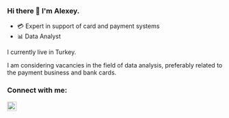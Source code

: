 ### Hi there 👋 I'm Alexey.
  
- 💳 Expert in support of card and payment systems  
- 📊 Data Analyst
  
I currently live in Turkey.

I am considering vacancies in the field of data analysis, preferably related to the payment business and bank cards.
 
### Connect with me:
[<img align="left" alt="alex_varnik | Telegram" width="22px" src="https://cdn.jsdelivr.net/npm/simple-icons@v3/icons/telegram.svg" />][telegram]

[telegram]: https://t.me/alexvarnik
